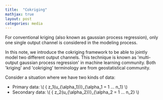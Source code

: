 ```yaml
---
title:  "Cokriging"
mathjax: true
layout: post
categories: media
---
```


For conventional kriging (also known as gaussian process regression), only one single output channel is considered in the modeling process.

In this note, we introduce the cokriging framework to be able to jointly model two different output channels. This technique is known as 'multi-output gaussian process regression' in machine learning community. Both 'kriging' and 'cokriging' terminology are from geostatistical community.

Consider a situation where we have two kinds of data:
- Primary data: \\( \{ z_1(u_{\alpha_1})\}\_{\alpha_1 = 1 ... n_1} \\)
- Secondary data: \\( \{ z_2(u_{\alpha_2})\}\_{\alpha_2 = 1 ... n_2} \\)

